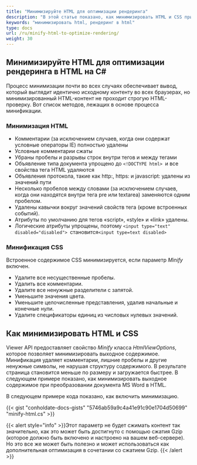 ```yaml
---
title: "Минимизируйте HTML для оптимизации рендеринга"
description: "В этой статье показано, как минимизировать HTML и CSS при преобразовании документов в HTML."
keywords: "минимизировать html, рендеринг в html"
type: docs
url: /ru/minify-html-to-optimize-rendering/
weight: 30
---
```



## Минимизируйте HTML для оптимизации рендеринга в HTML на C#

Процесс минимизации почти во всех случаях обеспечивает вывод, который выглядит идентично исходному контенту во всех браузерах, но минимизированный HTML-контент не проходит строгую HTML-проверку. Вот список методов, лежащих в основе процесса минификации.

### Минимизация HTML

* Комментарии (за исключением случаев, когда они содержат условные операторы IE) полностью удалены
* Условные комментарии сжаты
* Убраны пробелы и разрывы строк внутри тегов и между тегами
* Объявление типа документа упрощено до `<!DOCTYPE html> `и все свойства тега HTML удаляются
* Объявления протокола, такие как http:, https: и javascript: удалены из значений пути
* Несколько пробелов между словами (за исключением случаев, когда они находятся внутри тега pre или textarea) заменяются одним пробелом.
* Удалены кавычки вокруг значений свойств тега (кроме встроенных событий).
* Атрибуты по умолчанию для тегов «script», «style» и «link» удалены.
* Логические атрибуты упрощены, поэтому `<input type="text" disabled="disabled"> `становится`<input type=text disabled> `

### Минификация CSS

Встроенное содержимое CSS минимизируется, если параметр *Minify* включен.

* Удалите все несущественные пробелы.
* Удалить все комментарии.
* Удалите все ненужные разделители с запятой.
* Уменьшите значения цвета.
* Уменьшите целочисленные представления, удалив начальные и конечные нули.
* Удалите спецификаторы единиц из числовых нулевых значений.

## Как минимизировать HTML и CSS

Viewer API предоставляет свойство *Minify* класса *HtmlViewOptions*, которое позволяет минимизировать выходное содержимое. Минификация удаляет комментарии, лишние пробелы и другие ненужные символы, не нарушая структуру содержимого. В результате страница становится меньше по размеру и загружается быстрее. В следующем примере показано, как минимизировать выходное содержимое при преобразовании документа MS Word в HTML.

В следующем примере кода показано, как включить минимизацию.

{{< gist "conholdate-docs-gists" "5746ab59a9c4a41e91c90e1704d50699" "minify-html.cs" >}}

{{< alert style="info" >}}Этот параметр не будет сжимать контент так значительно, как это может быть достигнуто с помощью сжатия Gzip (которое должно быть включено и настроено на вашем веб-сервере). Но это все же может быть полезно и может использоваться как дополнительная оптимизация в сочетании со сжатием Gzip. {{< /alert >}}







